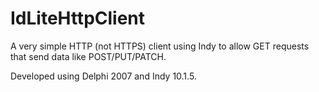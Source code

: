 # IdLiteHttpClient

A very simple HTTP (not HTTPS) client using Indy to allow GET requests that send data like POST/PUT/PATCH.

Developed using Delphi 2007 and Indy 10.1.5.

